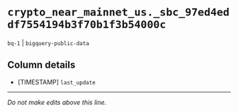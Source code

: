 # `crypto_near_mainnet_us._sbc_97ed4eddf7554194b3f70b1f3b54000c`
`bq-1` | `bigquery-public-data`

## Column details
* [TIMESTAMP] `last_update`

-------------------------------------------------------------------------------
*Do not make edits above this line.*

